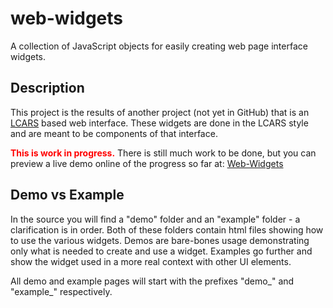 # web-widgets
A collection of JavaScript objects for easily creating web page interface widgets.

## Description

This project is the results of another project (not yet in GitHub) that is an [LCARS](https://en.wikipedia.org/wiki/LCARS) based web interface. These widgets are done in the LCARS style and are meant to be components of that interface.

<span style="color: red;"><b>This is work in progress.</b></span> There is still much work to be done, but you can preview a live demo online of the progress so far at: [Web-Widgets](https://www.stevenlyles.net/playground/web_widgets/)

## Demo vs Example
In the source you will find a "demo" folder and an "example" folder - a clarification is in order. Both of these folders contain html files showing how to use the various widgets. Demos are bare-bones usage demonstrating only what is needed to create and use a widget. Examples go further and show the widget used in a more real context with other UI elements.

All demo and example pages will start with the prefixes "demo_" and "example_" respectively.